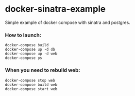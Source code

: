 # docker-sinatra-example
Simple example of docker compose with sinatra and postgres.

### How to launch:
```
docker-compose build
docker-compose up -d db
docker-compose up -d web
docker-compose ps
```

### When you need to rebuild web:
```
docker-compose stop web
docker-compose build web
docker-compose start web
```
